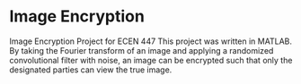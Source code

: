 # Image Encryption
Image Encryption Project for ECEN 447
This project was written in MATLAB. By taking the Fourier transform of an image and
applying a randomized convolutional filter with noise, an image can be encrypted such
that only the designated parties can view the true image.
